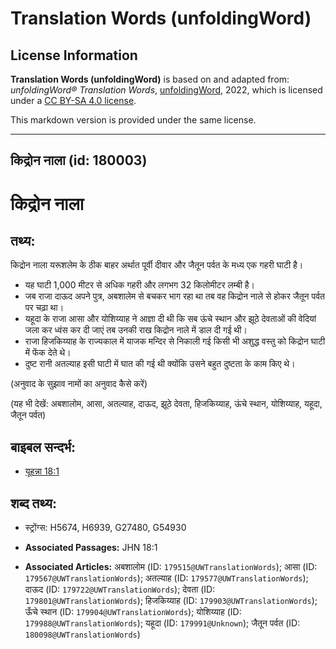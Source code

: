 # Translation Words (unfoldingWord)

## License Information

**Translation Words (unfoldingWord)** is based on and adapted from: _unfoldingWord® Translation Words_, [unfoldingWord](https://unfoldingword.org/utw), 2022, which is licensed under a [CC BY-SA 4.0 license](https://creativecommons.org/licenses/by-sa/4.0/legalcode.en).

This markdown version is provided under the same license.



--------------------------------

## किद्रोन नाला (id: 180003)

किद्रोन नाला
============

तथ्य:
-----

किद्रोन नाला यरूशलेम के ठीक बाहर अर्थात पूर्वी दीवार और जैतून पर्वत के मध्य एक गहरी घाटी है।

* यह घाटी 1,000 मीटर से अधिक गहरी और लगभग 32 किलोमीटर लम्बी है।
* जब राजा दाऊद अपने पुत्र, अबशालेम से बचकर भाग रहा था तब वह किद्रोन नाले से होकर जैतून पर्वत पर चढ़ा था।
* यहूदा के राजा आसा और योशिय्याह ने आज्ञा दी थी कि सब ऊंचे स्थान और झूठे देवताओं की वेदियां जला कर ध्वंस कर दी जाएं तब उनकी राख किद्रोन नाले में डाल दी गई थी।
* राजा हिजकिय्याह के राज्यकाल में याजक मन्दिर से निकाली गई किसी भी अशुद्ध वस्तु को किद्रोन घाटी में फेंक देते थे।
* दुष्ट रानी अतल्याह इसी घाटी में घात की गई थी क्योंकि उसने बहुत दुष्टता के काम किए थे।

(अनुवाद के सुझाव नामों का अनुवाद कैसे करें)

(यह भी देखें: अबशालोम, आसा, अतल्याह, दाऊद, झूठे देवता, हिजकिय्याह, ऊंचे स्थान, योशिय्याह, यहूदा, जैतून पर्वत)

बाइबल सन्दर्भ:
--------------

* [यूहन्ना 18:1](https://ref.ly/John18:1)

शब्द तथ्य:
----------

* स्ट्रोंग्स: H5674, H6939, G27480, G54930

* **Associated Passages:** JHN 18:1
* **Associated Articles:** अबशालोम (ID: `179515@UWTranslationWords`); आसा (ID: `179567@UWTranslationWords`); अतल्याह (ID: `179577@UWTranslationWords`); दाऊद (ID: `179722@UWTranslationWords`); देवता (ID: `179801@UWTranslationWords`); हिजकिय्याह (ID: `179903@UWTranslationWords`); ऊँचे स्थान (ID: `179904@UWTranslationWords`); योशिय्याह (ID: `179988@UWTranslationWords`); यहूदा (ID: `179991@Unknown`); जैतून पर्वत (ID: `180098@UWTranslationWords`)

